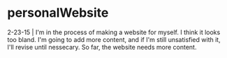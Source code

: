 # personalWebsite
2-23-15 | I'm in the process of making a website for myself. I think it looks too bland. 
          I'm going to add more content, and if I'm still unsatisfied with it, I'll revise until nessecary.
          So far, the website needs more content.
